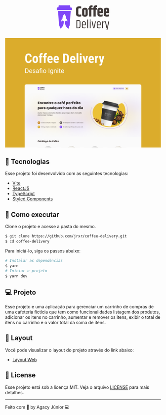 <h1 align="center">
  <img src=".github/logo.svg" alt="Coffee Delivery" title="Coffee Delivery" />
</h1>

<span align="center">
  <img src=".github/capa.png" alt="Capa Coffee" title="Capa Coffee Delivery" />
</span>

## 🧪 Tecnologias

Esse projeto foi desenvolvido com as seguintes tecnologias:

- [Vite](https://vitejs.dev)
- [ReactJS](https://reactjs.org)
- [TypeScript](https://www.typescriptlang.org/)
- [Styled Components](https://styled-components.com)

## 🚀 Como executar

Clone o projeto e acesse a pasta do mesmo.

```bash
$ git clone https://github.com/jrxr/coffee-delivery.git
$ cd coffee-delivery
```

Para iniciá-lo, siga os passos abaixo:
```bash
# Instalar as dependências
$ yarn
# Iniciar o projeto
$ yarn dev
```

## 💻 Projeto

Esse projeto e uma aplicação para gerenciar um carrinho de compras de uma cafeteria fictícia que tem como funcionalidades listagem dos produtos, adicionar os itens no carrinho, aumentar e remover os itens, exibir o total de itens no carrinho e o valor total da soma de itens.

## 🔖 Layout

Você pode visualizar o layout do projeto através do link abaixo:

- [Layout Web](https://www.figma.com/file/wkfDGRaDq7rysAiVgeaji0/Coffee-Delivery-(Copy)?node-id=11%3A599)

## 📝 License

Esse projeto está sob a licença MIT. Veja o arquivo [LICENSE](License.md) para mais detalhes.

---

Feito com 💜 by Agacy Júnior 💻